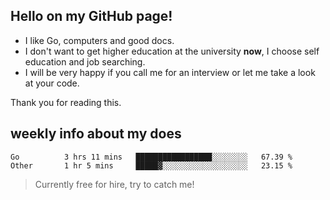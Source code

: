 ## Hello on my GitHub page!

- I like Go, computers and good docs.
- I don't want to get higher education at the university **now**, I choose self education and job searching.
- I will be very happy if you call me for an interview or let me take a look at your code.

Thank you for reading this.

## weekly info about my does
<!--START_SECTION:waka-->

```text
Go          3 hrs 11 mins   █████████████████░░░░░░░░   67.39 %
Other       1 hr 5 mins     █████▓░░░░░░░░░░░░░░░░░░░   23.15 %
```

<!--END_SECTION:waka-->

> Currently free for hire, try to catch me!
